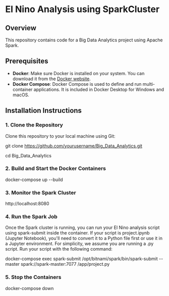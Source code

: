 # El Nino Analysis using SparkCluster

## Overview
This repository contains code for a Big Data Analytics project using Apache Spark.

## Prerequisites

- **Docker**: Make sure Docker is installed on your system. You can download it from the [Docker website](https://www.docker.com/get-started).
- **Docker Compose**: Docker Compose is used to define and run multi-container applications. It is included in Docker Desktop for Windows and macOS.

## Installation Instructions

### 1. Clone the Repository

Clone this repository to your local machine using Git:

git clone https://github.com/yourusername/Big_Data_Analytics.git

cd Big_Data_Analytics

### 2. Build and Start the Docker Containers
docker-compose up --build

### 3. Monitor the Spark Cluster
http://localhost:8080

### 4. Run the Spark Job
Once the Spark cluster is running, you can run your El Nino analysis script using spark-submit inside the container.
If your script is project.ipynb (Jupyter Notebook), you'll need to convert it to a Python file first or use it in a Jupyter environment. For simplicity, we assume you are running a .py script. Run your script with the following command:

docker-compose exec spark-submit /opt/bitnami/spark/bin/spark-submit --master spark://spark-master:7077 /app/project.py

### 5. Stop the Containers
docker-compose down

